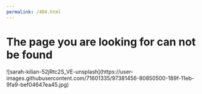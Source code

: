 ```yaml
---
permalink: /404.html
---
```

<h1>The page you are looking for can not be found</h1>
![sarah-kilian-52jRtc2S_VE-unsplash](https://user-images.githubusercontent.com/71601335/97381456-80850500-189f-11eb-9fa9-bef04647ea45.jpg)
 
